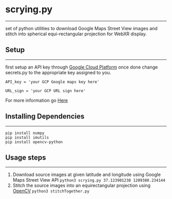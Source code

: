 # scrying.py
-------------------------
set of python utilities to download Google Maps Street View images 
and stitch into spherical equi-rectangular projection for WebXR display.

## Setup
-------------------------
first setup an API key through [Google Cloud Platform](https://cloud.google.com/api-keys/docs/get-started-api-keys)
once done change secrets.py to the appropriate key assigned to you.

```
API_key = 'your GCP Google maps key here'

URL_sign = 'your GCP URL sign here'
```
For more information go [Here](https://cloud.google.com/api-keys/docs/create-manage-api-keys)


## Installing Dependencies
-------------------------

```
pip install numpy
pip install imutils
pip install opencv-python
```

## Usage steps
-------------------------

1. Download source images at given latitude and longitude using Google Maps Street View API
```python3 scrying.py 37.123901238 1209380.234144```
2. Stitch the source images into an equirectangular projection using [OpenCV](https://pypi.org/project/opencv-python/)
```python3 stitchTogether.py```

